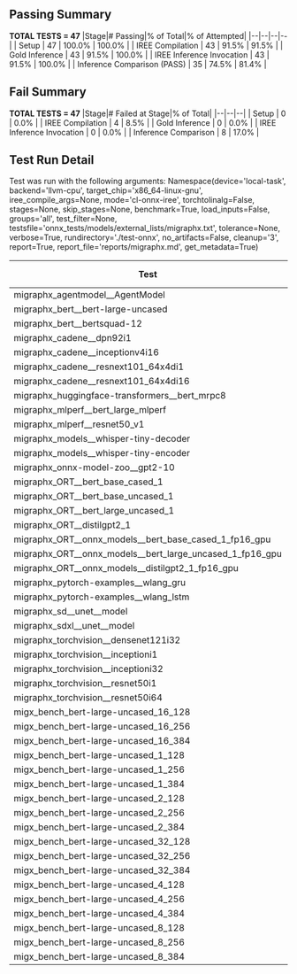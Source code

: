 ## Passing Summary

**TOTAL TESTS = 47**
|Stage|# Passing|% of Total|% of Attempted|
|--|--|--|--|
| Setup | 47 | 100.0% | 100.0% |
| IREE Compilation | 43 | 91.5% | 91.5% |
| Gold Inference | 43 | 91.5% | 100.0% |
| IREE Inference Invocation | 43 | 91.5% | 100.0% |
| Inference Comparison (PASS) | 35 | 74.5% | 81.4% |
## Fail Summary

**TOTAL TESTS = 47**
|Stage|# Failed at Stage|% of Total|
|--|--|--|
| Setup | 0 | 0.0% |
| IREE Compilation | 4 | 8.5% |
| Gold Inference | 0 | 0.0% |
| IREE Inference Invocation | 0 | 0.0% |
| Inference Comparison | 8 | 17.0% |
## Test Run Detail
Test was run with the following arguments:
Namespace(device='local-task', backend='llvm-cpu', target_chip='x86_64-linux-gnu', iree_compile_args=None, mode='cl-onnx-iree', torchtolinalg=False, stages=None, skip_stages=None, benchmark=True, load_inputs=False, groups='all', test_filter=None, testsfile='onnx_tests/models/external_lists/migraphx.txt', tolerance=None, verbose=True, rundirectory='./test-onnx', no_artifacts=False, cleanup='3', report=True, report_file='reports/migraphx.md', get_metadata=True)

| Test | Exit Status | Mean Benchmark Time (ms) | Notes |
|--|--|--|--|
| migraphx_agentmodel__AgentModel | Numerics | 1.2897481555464092 | |
| migraphx_bert__bert-large-uncased | PASS | 446.52653982241947 | |
| migraphx_bert__bertsquad-12 | compilation | None | |
| migraphx_cadene__dpn92i1 | PASS | 163.89695120354492 | |
| migraphx_cadene__inceptionv4i16 | PASS | 5464.512348175049 | |
| migraphx_cadene__resnext101_64x4di1 | PASS | 324.10768481592334 | |
| migraphx_cadene__resnext101_64x4di16 | PASS | 5322.8673326472435 | |
| migraphx_huggingface-transformers__bert_mrpc8 | PASS | 401.051498328646 | |
| migraphx_mlperf__bert_large_mlperf | Numerics | 428.7916148702304 | |
| migraphx_mlperf__resnet50_v1 | PASS | 94.55037862062454 | |
| migraphx_models__whisper-tiny-decoder | PASS | 32.11399433061931 | |
| migraphx_models__whisper-tiny-encoder | Numerics | 179.82844304707314 | |
| migraphx_onnx-model-zoo__gpt2-10 | compilation | None | |
| migraphx_ORT__bert_base_cased_1 | PASS | 87.94123643920534 | |
| migraphx_ORT__bert_base_uncased_1 | PASS | 1248.4832579890885 | |
| migraphx_ORT__bert_large_uncased_1 | PASS | 882.4140690267086 | |
| migraphx_ORT__distilgpt2_1 | PASS | 30.252006768748377 | |
| migraphx_ORT__onnx_models__bert_base_cased_1_fp16_gpu | Numerics | 294.9065953079197 | |
| migraphx_ORT__onnx_models__bert_large_uncased_1_fp16_gpu | Numerics | 250.86082476708623 | |
| migraphx_ORT__onnx_models__distilgpt2_1_fp16_gpu | Numerics | 43.91052905056211 | |
| migraphx_pytorch-examples__wlang_gru | PASS | 74.66351213278593 | |
| migraphx_pytorch-examples__wlang_lstm | PASS | 39.50251507408479 | |
| migraphx_sd__unet__model | import_model | None | |
| migraphx_sdxl__unet__model | import_model | None | |
| migraphx_torchvision__densenet121i32 | PASS | 1490.53455889225 | |
| migraphx_torchvision__inceptioni1 | PASS | 197.3387375473976 | |
| migraphx_torchvision__inceptioni32 | PASS | 5780.4655854900675 | |
| migraphx_torchvision__resnet50i1 | PASS | 91.83573070913553 | |
| migraphx_torchvision__resnet50i64 | PASS | 5392.880539099376 | |
| migx_bench_bert-large-uncased_16_128 | PASS | 2485.7443248232203 | |
| migx_bench_bert-large-uncased_16_256 | PASS | 4233.868313332398 | |
| migx_bench_bert-large-uncased_16_384 | Numerics | 5837.7181353668375 | |
| migx_bench_bert-large-uncased_1_128 | PASS | 153.72658396760622 | |
| migx_bench_bert-large-uncased_1_256 | PASS | 263.7978175448047 | |
| migx_bench_bert-large-uncased_1_384 | PASS | 376.3277679681778 | |
| migx_bench_bert-large-uncased_2_128 | PASS | 427.919689565897 | |
| migx_bench_bert-large-uncased_2_256 | PASS | 637.5350082914034 | |
| migx_bench_bert-large-uncased_2_384 | PASS | 817.7520831425985 | |
| migx_bench_bert-large-uncased_32_128 | PASS | 5120.913429806629 | |
| migx_bench_bert-large-uncased_32_256 | PASS | 8318.647544831038 | |
| migx_bench_bert-large-uncased_32_384 | Numerics | 11270.849184443554 | |
| migx_bench_bert-large-uncased_4_128 | PASS | 713.1092262764772 | |
| migx_bench_bert-large-uncased_4_256 | PASS | 1094.1869926949341 | |
| migx_bench_bert-large-uncased_4_384 | PASS | 1673.7460866570473 | |
| migx_bench_bert-large-uncased_8_128 | PASS | 1365.5085004866123 | |
| migx_bench_bert-large-uncased_8_256 | PASS | 2135.6368685762086 | |
| migx_bench_bert-large-uncased_8_384 | PASS | 3095.2948157986007 | |
